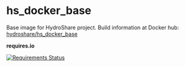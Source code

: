 # hs_docker_base

Base image for HydroShare project.
Build information at Docker hub: [hydroshare/hs_docker_base](https://hub.docker.com/r/hydroshare/hs_docker_base/)

**requires.io**

[![Requirements Status](https://requires.io/github/hydroshare/hs_docker_base/requirements.svg?branch=master)](https://requires.io/github/hydroshare/hs_docker_base/requirements/?branch=master)

